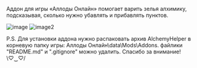 Аддон для игры «Аллоды Онлайн» помогает варить зелья алхимику, подсказывая, сколько нужно убавлять и прибавлять пунктов.

![image](https://github.com/Ryader/AlchemyHelper/assets/55925741/68399de9-d25e-49a1-a852-45210b70f73c)
![image2](https://github.com/Ryader/AlchemyHelper/assets/55925741/0f523db9-e04b-496b-91c3-f3379a91dbcb)

P.S. Для установки аддона нужно распаковать архив AlchemyHelper в корневую папку игры: Аллоды Онлайн\data\Mods\Addons. 
файлики "README.md" и ".gitignore" можно удалить. 
Спасибо за внимание! \♡‿♡/
